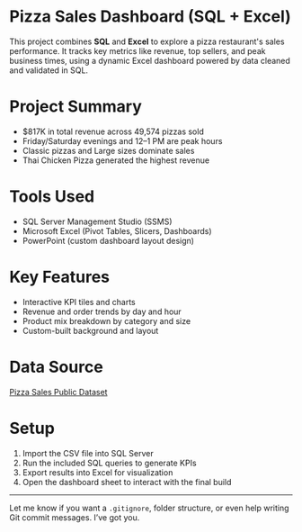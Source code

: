 # Pizza Sales Dashboard (SQL + Excel)

This project combines **SQL** and **Excel** to explore a pizza restaurant's sales performance. It tracks key metrics like revenue, top sellers, and peak business times, using a dynamic Excel dashboard powered by data cleaned and validated in SQL.

# Project Summary
- $817K in total revenue across 49,574 pizzas sold
- Friday/Saturday evenings and 12–1 PM are peak hours
- Classic pizzas and Large sizes dominate sales
- Thai Chicken Pizza generated the highest revenue

# Tools Used
- SQL Server Management Studio (SSMS)
- Microsoft Excel (Pivot Tables, Slicers, Dashboards)
- PowerPoint (custom dashboard layout design)

# Key Features
- Interactive KPI tiles and charts
- Revenue and order trends by day and hour
- Product mix breakdown by category and size
- Custom-built background and layout

# Data Source
[Pizza Sales Public Dataset](https://drive.google.com/drive/folders/1ecpBALfFUMSK-GOnk-X4nZhC_uK18zih)

# Setup
1. Import the CSV file into SQL Server
2. Run the included SQL queries to generate KPIs
3. Export results into Excel for visualization
4. Open the dashboard sheet to interact with the final build

---

Let me know if you want a `.gitignore`, folder structure, or even help writing Git commit messages. I’ve got you.
